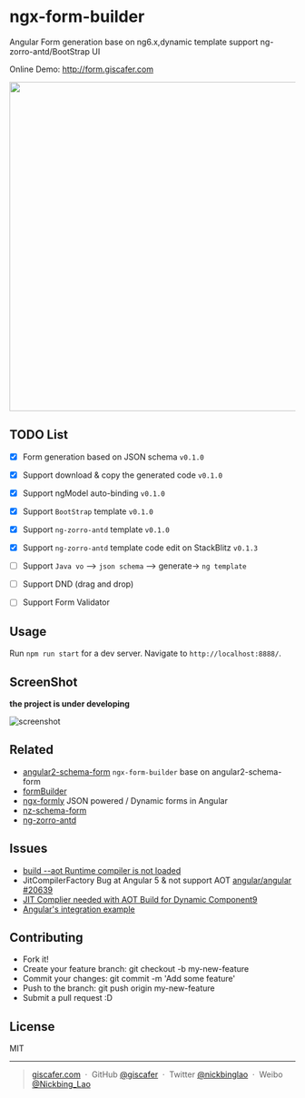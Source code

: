 # ngx-form-builder

Angular Form generation base on ng6.x,dynamic template support ng-zorro-antd/BootStrap UI

Online Demo: http://form.giscafer.com


<img src="./screenshot/process.png" height="580px"/>

## TODO List

- [x] Form generation based on JSON schema `v0.1.0`
- [x] Support download & copy the generated code `v0.1.0`
- [x] Support ngModel auto-binding `v0.1.0`
- [x] Support `BootStrap` template `v0.1.0`
- [x] Support `ng-zorro-antd` template  `v0.1.0`
- [x] Support `ng-zorro-antd` template code edit on StackBlitz `v0.1.3`
- [ ] Support `Java vo` —> `json schema` —> generate-> `ng template` 
- [ ] Support DND (drag and drop)
- [ ] Support Form Validator


## Usage

Run `npm run start` for a dev server. Navigate to `http://localhost:8888/`.


## ScreenShot

__the project is under developing__

![screenshot](./screenshot/20180702.gif)


## Related

- [angular2-schema-form](https://github.com/makinacorpus/angular2-schema-form) `ngx-form-builder` base on angular2-schema-form
- [formBuilder](https://github.com/kevinchappell/formBuilder)
- [ngx-formly](https://github.com/formly-js/ngx-formly) JSON powered / Dynamic forms in Angular
- [nz-schema-form](https://github.com/cipchk/nz-schema-form)
- [ng-zorro-antd](https://github.com/NG-ZORRO/ng-zorro-antd)

## Issues

- [build --aot Runtime compiler is not loaded](https://stackoverflow.com/questions/42706113/angular-cli-build-prod-runtime-compiler-is-not-loaded/42843683#42843683)
- JitCompilerFactory Bug at Angular 5 & not support AOT [angular/angular #20639](https://github.com/angular/angular/issues/20639)
- [JIT Complier needed with AOT Build for Dynamic Component9](https://github.com/angular/angular/issues/20875)
- [Angular's integration example](https://github.com/angular/angular/blob/d7a727cc0728a61a707f2c109636c1fa077042c2/integration/dynamic-compiler/src/app.module.ts#L16)

## Contributing

- Fork it!
- Create your feature branch: git checkout -b my-new-feature
- Commit your changes: git commit -m 'Add some feature'
- Push to the branch: git push origin my-new-feature
- Submit a pull request :D

## License

MIT

---

> [giscafer.com](http://giscafer.com) &nbsp;&middot;&nbsp;
> GitHub [@giscafer](https://github.com/giscafer) &nbsp;&middot;&nbsp;
> Twitter [@nickbinglao](https://twitter.com/nickbinglao) &nbsp;&middot;&nbsp;
> Weibo [@Nickbing_Lao](https://weibo.com/laohoubin)